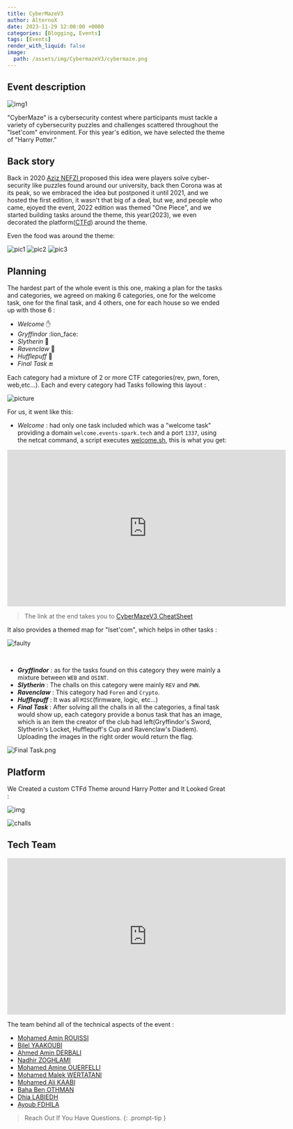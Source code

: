 ```yaml
---
title: CyberMazeV3
author: AlternoX
date: 2023-11-29 12:00:00 +0000
categories: [Blogging, Events]
tags: [Events]
render_with_liquid: false
image:
  path: /assets/img/CybermazeV3/cybermaze.png
---
```


## Event description

![img1](https://i.postimg.cc/63qwr5MY/7RSNl2V.png)

"CyberMaze" is a cybersecurity contest where participants must tackle a variety of cybersecurity puzzles and challenges scattered throughout the "Iset'com" environment. For this year's edition, we have selected the theme of "Harry Potter."


Back story
---

Back in 2020 [Aziz NEFZI ](https://www.linkedin.com/in/aziz-nefzi/) proposed this idea were players solve cyber-security like puzzles found around our university, back then Corona was at its peak, so we embraced the idea but postponed it until 2021, and we hosted the first edition, it wasn't that big of a deal, but we, and people who came, ejoyed the event, 2022 edition was themed "One Piece", and we started building tasks around the theme, this year(2023), we even decorated the platform([CTFd](https://github.com/CTFd/CTFd)) around the theme.

Even the food was around the theme:

![pic1](https://i.postimg.cc/hvVXMmBM/IMG-2999.jpg)
![pic2](https://i.postimg.cc/RhGBMCQ4/IMG-2998.jpg)
![pic3](https://i.postimg.cc/hjBWTQ2K/IMG-3000-1.jpg)


Planning
---

The hardest part of the whole event is this one, making a plan for the tasks and categories, we agreed on making 6 categories, one for the welcome task, one for the final task, and 4 others, one for each house so we ended up with those 6 : 
- *Welcome* :hand: 
- *Gryffindor* :lion_face: 
- *Slytherin* :snake: 
- *Ravenclaw* 🦅
- *Hufflepuff* 🦡
- *Final Task* :end: 

Each category had a mixture of 2 or more CTF categories(rev, pwn, foren, web,etc...).
Each and every category had Tasks following this layout : 

![picture](https://i.postimg.cc/gjncQBwc/task-1.png)


For us, it went like this:
- *Welcome* : had only one task included which was a "welcome task" providing a domain `welcome.events-spark.tech` and a port `1337`, using the netcat command, a script executes [welcome.sh](https://github.com/alternox1/CyberMaze-V3-CheatSheet/blob/main/welcome.sh), this is what you get:

<iframe title="vimeo-player" src="https://player.vimeo.com/video/892670552?h=38999694f8" width="640" height="360" frameborder="0"    allowfullscreen></iframe>

> The link at the end takes you to [CyberMazeV3 CheatSheet](https://github.com/alternox1/CyberMaze-V3-CheatSheet/tree/main)


It also provides a themed map for "Iset'com", which helps in other tasks : 


![faulty](https://i.postimg.cc/B6hDH4Mn/CMv3map.png)


<br>

- ***Gryffindor*** : as for the tasks found on this category they were mainly a mixture between `WEB` and `OSINT`.  
- ***Slytherin*** : The challs on this category were mainly `REV` and `PWN`.
- ***Ravenclaw*** : This category had `Foren` and `Crypto`.
- ***Hufflepuff*** : It was all `MISC`(firmware, logic, etc...)
- ***Final Task*** : After solving all the challs in all the categories, a final task would show up, each category provide a bonus task that has an image, which is an item the creator of the club had left(Gryffindor's Sword, Slytherin's Locket, Hufflepuff's Cup and Ravenclaw's Diadem). Uploading the images in the right order would return the flag. 

![Final Task.png](https://i.postimg.cc/HkS1Z66v/image.png) 



Platform
---

We Created a custom CTFd Theme around Harry Potter and It Looked Great : 


![img](https://i.postimg.cc/JhmwZBK1/cybermaze-platform.gif)

![challs](https://i.postimg.cc/HnG5SHN9/challbackgn.gif)



## Tech Team


<iframe src="https://player.vimeo.com/video/897930043?badge=0&amp;autopause=0&amp;player_id=0&amp;app_id=58479" width="640" height="360" frameborder="0" allow="autoplay; fullscreen; picture-in-picture" title="CYBERMAZE_V3"></iframe>

The team behind all of the technical aspects of the event : 

- [Mohamed Amin ROUISSI](https://www.linkedin.com/in/mohammed-amin-rouissi/)
- [Bilel YAAKOUBI](https://www.linkedin.com/in/yaakoubi-bilel/)
- [Ahmed Amin DERBALI](https://www.linkedin.com/in/ahmedaminederbali/)
- [Nadhir ZOGHLAMI](https://www.linkedin.com/in/nadhir-zoghlami/)
- [Mohamed Amine OUERFELLI](https://www.linkedin.com/in/mohamedamine-ouerfelli/)
- [Mohamed Malek WERTATANI](https://www.linkedin.com/in/mohamed-malek-wertatani-92ba75268/)
- [Mohamed Ali KAABI](https://www.linkedin.com/in/mohamed-ali-kaabi-999724219/)
- [Baha Ben OTHMAN](https://www.linkedin.com/in/baha-ben-othman-974197244/)
- [Dhia LABIEDH](https://www.linkedin.com/in/labiedh-dhia/)
- [Ayoub FDHILA](https://www.linkedin.com/in/ayoubfdh/)

> Reach Out If You Have Questions.
{: .prompt-tip }

